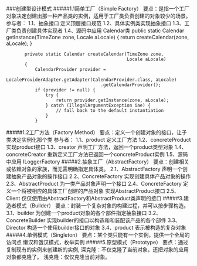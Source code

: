 ###创建型设计模式
#####1.1简单工厂（Simple Factory）
要点：是指一个工厂对象决定创建出那一种产品类的实例，适用于工厂类负责创建的对象较少的场景。
    参与者：
    1.1、抽象接口
         定义顶层接口规范
    1.2、具体实例类实现抽象接口
    1.3、工厂类负责创建具体实现者
    1.4、源码中应用
       Calendar类
       public static Calendar getInstance(TimeZone zone,
                                              Locale aLocale)
           {
               return createCalendar(zone, aLocale);
           }
       
           private static Calendar createCalendar(TimeZone zone,
                                                  Locale aLocale)
           {
               CalendarProvider provider =
                   LocaleProviderAdapter.getAdapter(CalendarProvider.class, aLocale)
                                        .getCalendarProvider();
               if (provider != null) {
                   try {
                       return provider.getInstance(zone, aLocale);
                   } catch (IllegalArgumentException iae) {
                       // fall back to the default instantiation
                   }
               }
#####1.2工厂方法（Factory Method）
要点：定义一个创建对象的接口，让子类决定实例化那个类
        参与者：
        1.1、product 
            定义工厂方法
        1.2、concreteProduct 
            实现product接口
        1.3、creator
            声明工厂方法，返回一个product类型对象
        1.4、concreteCreator 
            重新定义工厂方法已返回一个concreteProduct实例
        1.5、源码中应用
             ILoggerFactory
#####2.抽象工厂（AbstractFactory）
要点：创建相关或依赖对象的家族，而无需明确指定具体类。
        2.1、AbstractFactory
            声明一个创建抽象产品对象的操作接口 
        2.2、ConcreteFactory
            实现创建具体产品对象的操作
        2.3、AbstractProduct 
            为一类产品对象声明一个接口
        2.4、ConcreteFactory
            定义一个将被相应的具体工厂创建的产品对象
            实现AbstractProduct接口
        2.5、 Client
           仅仅使用由AbstractFactory和AbstractProduct类声明的接口
#####3.建造者模式（Builder）
要点：封装一个复杂对象的构建过程，并可以按步骤构造。
        3.1、builder
            为创建一个product对象的各个部件指定抽象接口
        3.2、ConcreteBuilder 
            实现builder的接口以构造和和装配该产品的各个部件
        3.3、Director
            构造一个使用builder接口的对象
        3.4、product
            表示被构造的复杂对象
#####4.单例模式（Singleton）
        要点：某个类只能有一个实例，提供一个全局的访问点
        懒汉和饿汉模式，枚举实例
#####5.原型模式（Prototype）
要点：通过复制现有的实例来创建新的实例,
深克隆：不仅克隆了当前对象，还把对象的应用对象都克隆了。
浅克隆：仅仅克隆当前对象。
    
